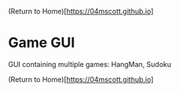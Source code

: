 (Return to Home)[https://04mscott.github.io]
# Game GUI
GUI containing multiple games: HangMan, Sudoku

(Return to Home)[https://04mscott.github.io]
